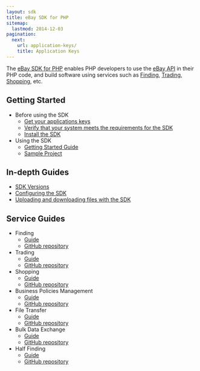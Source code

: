```yaml
---
layout: sdk
title: eBay SDK for PHP
sitemap:
  lastmod: 2014-12-03
pagination:
  next:
    url: application-keys/
    title: Application Keys
---
```

The [eBay SDK for PHP](https://github.com/davidtsadler/ebay-sdk) enables PHP developers to use the [eBay API](https://go.developer.ebay.com/developers/ebay/documentation-tools) in their PHP code, and build software using services such as [Finding](http://developer.ebay.com/Devzone/finding/Concepts/FindingAPIGuide.html), [Trading](http://developer.ebay.com/Devzone/guides/ebayfeatures/index.html), [Shopping](http://developer.ebay.com/Devzone/shopping/docs/Concepts/ShoppingAPIGuide.html),  etc.

## Getting Started

  - Before using the SDK
    - [Get your applications keys](/sdk/guides/application-keys/)
    - [Verify that your system meets the requirements for the SDK](/sdk/guides/requirements/)
    - [Install the SDK](/sdk/guides/installation/)
  - Using the SDK
    - [Getting Started Guide](/sdk/guides/getting-started/)
    - [Sample Project](/sdk/guides/sample-project/)

## <a id="in-depth-guides"></a>In-depth Guides

  - [SDK Versions](/sdk/guides/versions/)
  - [Configuring the SDK](/sdk/guides/configuring/)
  - [Uploading and downloading files with the SDK](/sdk/guides/uploading-and-downloading-files/)

## <a id="service-guides"></a>Service Guides

  - Finding
    - [Guide](/sdk/guides/finding/)
    - [GitHub repository](https://github.com/davidtsadler/ebay-sdk-finding)
  - Trading
    - [Guide](/sdk/guides/trading/)
    - [GitHub repository](https://github.com/davidtsadler/ebay-sdk-trading)
  - Shopping
    - [Guide](/sdk/guides/shopping/)
    - [GitHub repository](https://github.com/davidtsadler/ebay-sdk-shopping)
  - Business Policies Management
    - [Guide](/sdk/guides/business-policies-management/)
    - [GitHub repository](https://github.com/davidtsadler/ebay-sdk-business-policies-management)
  - File Transfer
    - [Guide](/sdk/guides/file-transfer/)
    - [GitHub repository](https://github.com/davidtsadler/ebay-sdk-file-transfer)
  - Bulk Data Exchange
    - [Guide](/sdk/guides/bulk-data-exchange/)
    - [GitHub repository](https://github.com/davidtsadler/ebay-sdk-bulk-data-exchange)
  - Half Finding
    - [Guide](/sdk/guides/half-finding/)
    - [GitHub repository](https://github.com/davidtsadler/ebay-sdk-half-finding)
